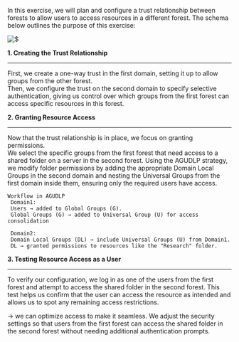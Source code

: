 In this exercise, we will plan and configure a trust relationship between forests to allow users to access resources in a different forest. The schema below outlines the purpose of this exercise:


![$](https://github.com/user-attachments/assets/4ca39d4d-a079-458c-8f0f-b3c069b0509f)


**1. Creating the Trust Relationship**  
_______________________________________
First, we create a one-way trust in the first domain, setting it up to allow groups from the other forest.  
Then, we configure the trust on the second domain to specify selective authentication, giving us control over which groups from the first forest can access specific resources in this forest.

**2. Granting Resource Access**  
____________________________
Now that the trust relationship is in place, we focus on granting permissions.  
We select the specific groups from the first forest that need access to a shared folder on a server in the second forest. Using the AGUDLP strategy, we modify folder permissions by adding the appropriate Domain Local Groups in the second domain and nesting the Universal Groups from the first domain inside them, ensuring only the required users have access.

    Workflow in AGUDLP
     Domain1:
     Users → added to Global Groups (G).
     Global Groups (G) → added to Universal Group (U) for access consolidation
     
     Domain2:
     Domain Local Groups (DL) → include Universal Groups (U) from Domain1.
     DL → granted permissions to resources like the "Research" folder.
     
**3. Testing Resource Access as a User**
_______________________________________
To verify our configuration, we log in as one of the users from the first forest and attempt to access the shared folder in the second forest. This test helps us confirm that the user can access the resource as intended and allows us to spot any remaining access restrictions.

-> we can optimize access to make it seamless. We adjust the security settings so that users from the first forest can access the shared folder in the second forest without needing additional authentication prompts.

